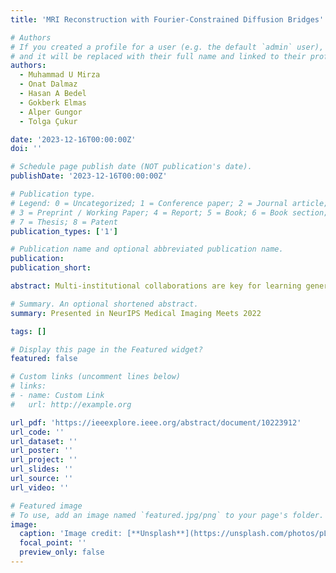 ```yaml
---
title: 'MRI Reconstruction with Fourier-Constrained Diffusion Bridges'

# Authors
# If you created a profile for a user (e.g. the default `admin` user), write the username (folder name) here
# and it will be replaced with their full name and linked to their profile.
authors:
  - Muhammad U Mirza
  - Onat Dalmaz
  - Hasan A Bedel
  - Gokberk Elmas
  - Alper Gungor
  - Tolga Çukur

date: '2023-12-16T00:00:00Z'
doi: ''

# Schedule page publish date (NOT publication's date).
publishDate: '2023-12-16T00:00:00Z'

# Publication type.
# Legend: 0 = Uncategorized; 1 = Conference paper; 2 = Journal article;
# 3 = Preprint / Working Paper; 4 = Report; 5 = Book; 6 = Book section;
# 7 = Thesis; 8 = Patent
publication_types: ['1']

# Publication name and optional abbreviated publication name.
publication:
publication_short:

abstract: Multi-institutional collaborations are key for learning generalizable MRI synthesis models that translate source-onto target-contrast images. To facilitate collaboration, federated learning (FL) adopts decentralized training and mitigates privacy concerns by avoiding sharing of imaging data. However, FL-trained synthesis models can be impaired by the inherent heterogeneity in the data distribution, with domain shifts evident when common or variable translation tasks are prescribed across sites. Here we introduce the first personalized FL method for MRI Synthesis (pFLSynth) to improve reliability against domain shifts. pFLSynth is based on an adversarial model that produces latents specific to individual sites and source-target contrasts, and leverages novel personalization blocks to adaptively tune the statistics and weighting of feature maps across the generator stages given latents. To further promote site specificity, partial model aggregation is employed over downstream layers of the generator while upstream layers are retained locally. As such, pFLSynth enables training of a unified synthesis model that can reliably generalize across multiple sites and translation tasks. Comprehensive experiments on multisite datasets clearly demonstrate the enhanced performance of pFLSynth against prior federated methods in multi-contrast MRI synthesis.

# Summary. An optional shortened abstract.
summary: Presented in NeurIPS Medical Imaging Meets 2022

tags: []

# Display this page in the Featured widget?
featured: false

# Custom links (uncomment lines below)
# links:
# - name: Custom Link
#   url: http://example.org

url_pdf: 'https://ieeexplore.ieee.org/abstract/document/10223912'
url_code: ''
url_dataset: ''
url_poster: ''
url_project: ''
url_slides: ''
url_source: ''
url_video: ''

# Featured image
# To use, add an image named `featured.jpg/png` to your page's folder.
image:
  caption: 'Image credit: [**Unsplash**](https://unsplash.com/photos/pLCdAaMFLTE)'
  focal_point: ''
  preview_only: false
---
```

